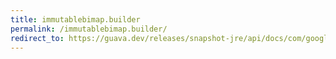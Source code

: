 ```yaml
---
title: immutablebimap.builder
permalink: /immutablebimap.builder/
redirect_to: https://guava.dev/releases/snapshot-jre/api/docs/com/google/common/collect/ImmutableBiMap.Builder.html
---
```

